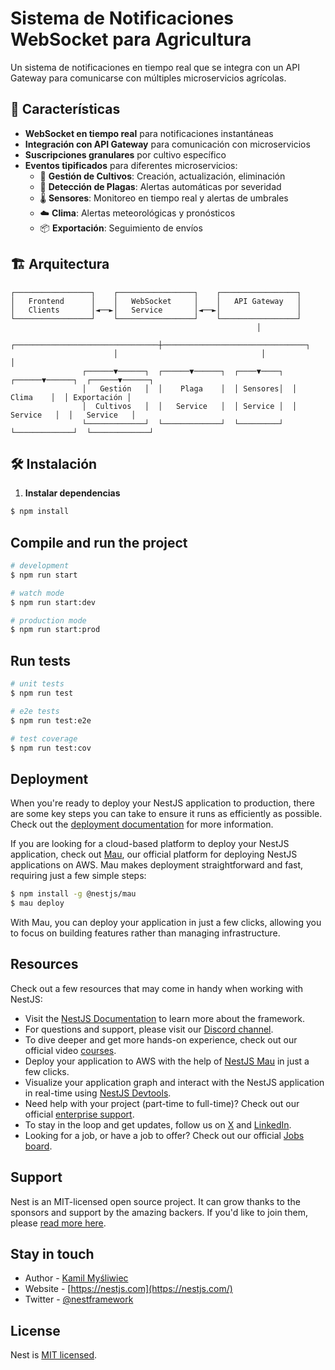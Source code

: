 # Sistema de Notificaciones WebSocket para Agricultura

Un sistema de notificaciones en tiempo real que se integra con un API Gateway para comunicarse con múltiples microservicios agrícolas.

## 🚀 Características

- **WebSocket en tiempo real** para notificaciones instantáneas
- **Integración con API Gateway** para comunicación con microservicios
- **Suscripciones granulares** por cultivo específico
- **Eventos tipificados** para diferentes microservicios:
  - 🌱 **Gestión de Cultivos**: Creación, actualización, eliminación
  - 🐛 **Detección de Plagas**: Alertas automáticas por severidad
  - 🌡️ **Sensores**: Monitoreo en tiempo real y alertas de umbrales
  - ☁️ **Clima**: Alertas meteorológicas y pronósticos
  - 📦 **Exportación**: Seguimiento de envíos

## 🏗️ Arquitectura

```
┌─────────────────┐    ┌─────────────────┐    ┌─────────────────┐
│   Frontend      │    │   WebSocket     │    │   API Gateway   │
│   Clients       │◄──►│   Service       │◄──►│                 │
└─────────────────┘    └─────────────────┘    └─────────────────┘
                                                       │
                       ┌────────────────────────────────┼────────────────────────────────┐
                       │                                │                                │
                ┌──────▼──────┐  ┌──────▼──────┐  ┌────▼────┐  ┌──────▼──────┐  ┌──────▼──────┐
                │   Gestión   │  │    Plaga    │  │ Sensores│  │    Clima    │  │ Exportación │
                │  Cultivos   │  │   Service   │  │ Service │  │   Service   │  │   Service   │
                └─────────────┘  └─────────────┘  └─────────┘  └─────────────┘  └─────────────┘
```

## 🛠️ Instalación

1. **Instalar dependencias**

```bash
$ npm install
```

## Compile and run the project

```bash
# development
$ npm run start

# watch mode
$ npm run start:dev

# production mode
$ npm run start:prod
```

## Run tests

```bash
# unit tests
$ npm run test

# e2e tests
$ npm run test:e2e

# test coverage
$ npm run test:cov
```

## Deployment

When you're ready to deploy your NestJS application to production, there are some key steps you can take to ensure it runs as efficiently as possible. Check out the [deployment documentation](https://docs.nestjs.com/deployment) for more information.

If you are looking for a cloud-based platform to deploy your NestJS application, check out [Mau](https://mau.nestjs.com), our official platform for deploying NestJS applications on AWS. Mau makes deployment straightforward and fast, requiring just a few simple steps:

```bash
$ npm install -g @nestjs/mau
$ mau deploy
```

With Mau, you can deploy your application in just a few clicks, allowing you to focus on building features rather than managing infrastructure.

## Resources

Check out a few resources that may come in handy when working with NestJS:

- Visit the [NestJS Documentation](https://docs.nestjs.com) to learn more about the framework.
- For questions and support, please visit our [Discord channel](https://discord.gg/G7Qnnhy).
- To dive deeper and get more hands-on experience, check out our official video [courses](https://courses.nestjs.com/).
- Deploy your application to AWS with the help of [NestJS Mau](https://mau.nestjs.com) in just a few clicks.
- Visualize your application graph and interact with the NestJS application in real-time using [NestJS Devtools](https://devtools.nestjs.com).
- Need help with your project (part-time to full-time)? Check out our official [enterprise support](https://enterprise.nestjs.com).
- To stay in the loop and get updates, follow us on [X](https://x.com/nestframework) and [LinkedIn](https://linkedin.com/company/nestjs).
- Looking for a job, or have a job to offer? Check out our official [Jobs board](https://jobs.nestjs.com).

## Support

Nest is an MIT-licensed open source project. It can grow thanks to the sponsors and support by the amazing backers. If you'd like to join them, please [read more here](https://docs.nestjs.com/support).

## Stay in touch

- Author - [Kamil Myśliwiec](https://twitter.com/kammysliwiec)
- Website - [https://nestjs.com](https://nestjs.com/)
- Twitter - [@nestframework](https://twitter.com/nestframework)

## License

Nest is [MIT licensed](https://github.com/nestjs/nest/blob/master/LICENSE).
